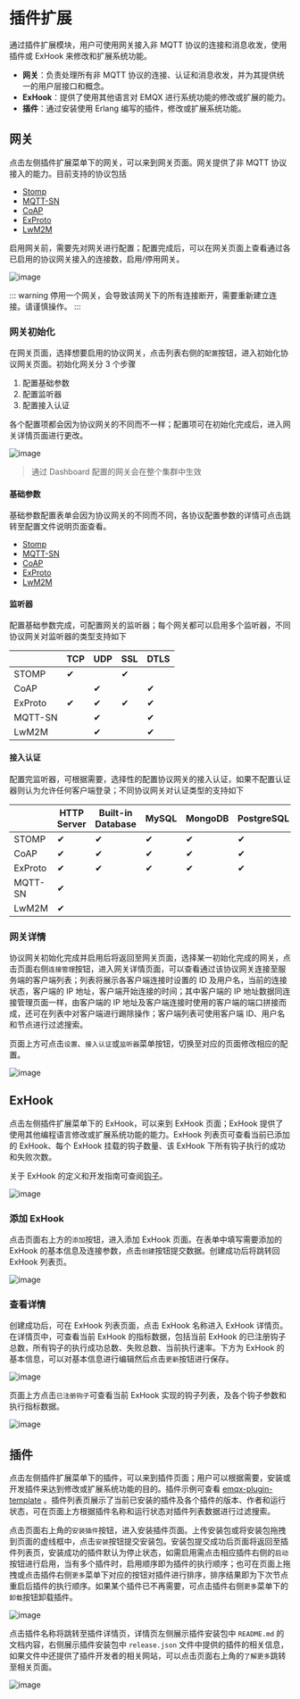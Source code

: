 # 插件扩展

通过插件扩展模块，用户可使用网关接入非 MQTT 协议的连接和消息收发，使用插件或 ExHook 来修改和扩展系统功能。

- **网关**：负责处理所有非 MQTT 协议的连接、认证和消息收发，并为其提供统一的用户层接口和概念。
- **ExHook**：提供了使用其他语言对 EMQX 进行系统功能的修改或扩展的能力。
- **插件**：通过安装使用 Erlang 编写的插件，修改或扩展系统功能。

## 网关

点击左侧插件扩展菜单下的网关，可以来到网关页面。网关提供了非 MQTT 协议接入的能力。目前支持的协议包括

- [Stomp](https://stomp.github.io/stomp-specification-1.2.html)
- [MQTT-SN](https://www.oasis-open.org/committees/download.php/66091/MQTT-SN_spec_v1.2.pdf)
- [CoAP](https://datatracker.ietf.org/doc/html/draft-ietf-core-coap-pubsub-09)
- [ExProto](https://github.com/emqx/emqx-exproto)
- [LwM2M](https://www.openmobilealliance.org/release/LightweightM2M/)

启用网关前，需要先对网关进行配置；配置完成后，可以在网关页面上查看通过各已启用的协议网关接入的连接数，启用/停用网关。

![image](./assets/gateways.png)

::: warning
停用一个网关，会导致该网关下的所有连接断开，需要重新建立连接。请谨慎操作。
:::

### 网关初始化

在网关页面，选择想要启用的协议网关，点击列表右侧的`配置`按钮，进入初始化协议网关页面。初始化网关分 3 个步骤

1. 配置基础参数
2. 配置监听器
3. 配置接入认证

各个配置项都会因为协议网关的不同而不一样；配置项可在初始化完成后，进入网关详情页面进行更改。

![image](./assets/gateway-init.png)

> 通过 Dashboard 配置的网关会在整个集群中生效

#### 基础参数

基础参数配置表单会因为协议网关的不同而不同，各协议配置参数的详情可点击跳转至配置文件说明页面查看。

- [Stomp](../configuration/configuration-manual.md#gatewaystomp)
- [MQTT-SN](../configuration/configuration-manual.md#gatewaymqttsn)
- [CoAP](../configuration/configuration-manual.md#gatewaycoap)
- [ExProto](../configuration/configuration-manual.md#gatewayexproto)
- [LwM2M](../configuration/configuration-manual.md#gatewaylwm2m)

#### 监听器

配置基础参数完成，可配置网关的监听器；每个网关都可以启用多个监听器，不同协议网关对监听器的类型支持如下

|         | TCP  | UDP  | SSL  | DTLS |
| ------- | ---- | ---- | ---- | ---- |
| STOMP   | ✔︎    |      | ✔︎    |      |
| CoAP    |      | ✔︎    |      | ✔︎    |
| ExProto | ✔︎    | ✔︎    | ✔︎    | ✔︎    |
| MQTT-SN |      | ✔︎    |      | ✔︎    |
| LwM2M   |      | ✔︎    |      | ✔︎    |

#### 接入认证

配置完监听器，可根据需要，选择性的配置协议网关的接入认证，如果不配置认证器则认为允许任何客户端登录；不同协议网关对认证类型的支持如下

|         | HTTP Server | Built-in Database | MySQL | MongoDB | PostgreSQL | Redis | DTLS | JWT  | Scram |
| ------- | ----------- | ----------------- | ----- | ------- | ---------- | ----- | ---- | ---- | ----- |
| STOMP   | ✔︎           | ✔︎                 | ✔︎     | ✔︎       | ✔︎          | ✔︎     | ✔︎    | ✔︎    |       |
| CoAP    | ✔︎           | ✔︎                 | ✔︎     | ✔︎       | ✔︎          | ✔︎     | ✔︎    | ✔︎    |       |
| ExProto | ✔︎           | ✔︎                 | ✔︎     | ✔︎       | ✔︎          | ✔︎     | ✔︎    | ✔︎    |       |
| MQTT-SN | ✔︎           |                   |       |         |            |       |      |      |       |
| LwM2M   | ✔︎           |                   |       |         |            |       |      |      |       |

### 网关详情

协议网关初始化完成并启用后将返回至网关页面，选择某一初始化完成的网关，点击页面右侧`连接管理`按钮，进入网关详情页面，可以查看通过该协议网关连接至服务端的客户端列表；列表将展示各客户端连接时设置的 ID 及用户名，当前的连接状态，客户端的 IP 地址，客户端开始连接的时间；其中客户端的 IP 地址数据同连接管理页面一样，由客户端的 IP 地址及客户端连接时使用的客户端的端口拼接而成，还可在列表中对客户端进行踢除操作；客户端列表可使用客户端 ID、用户名和节点进行过滤搜索。

页面上方可点击`设置`、`接入认证`或`监听器`菜单按钮，切换至对应的页面修改相应的配置。

![image](./assets/gateway-clients.png)

## ExHook

点击左侧插件扩展菜单下的 ExHook，可以来到 ExHook 页面；ExHook 提供了使用其他编程语言修改或扩展系统功能的能力。ExHook 列表页可查看当前已添加的 ExHook、每个 ExHook 挂载的钩子数量、该 ExHook 下所有钩子执行的成功和失败次数。

关于 ExHook 的定义和开发指南可查阅[钩子](../advanced/hooks)。

![image](./assets/exhook.png)

### 添加 ExHook

点击页面右上方的`添加`按钮，进入添加 ExHook 页面。在表单中填写需要添加的 ExHook 的基本信息及连接参数，点击`创建`按钮提交数据。创建成功后将跳转回 ExHook 列表页。

![image](./assets/exhook-add.png)

### 查看详情

创建成功后，可在 ExHook 列表页面，点击 ExHook 名称进入 ExHook 详情页。在详情页中，可查看当前 ExHook 的指标数据，包括当前 ExHook 的已注册钩子总数，所有钩子的执行成功总数、失败总数、当前执行速率。下方为 ExHook 的基本信息，可以对基本信息进行编辑然后点击`更新`按钮进行保存。

![image](./assets/exhook-detail.png)

页面上方点击`已注册钩子`可查看当前 ExHook 实现的钩子列表，及各个钩子参数和执行指标数据。

![image](./assets/exhook-hooks.png)

## 插件

点击左侧插件扩展菜单下的插件，可以来到插件页面；用户可以根据需要，安装或开发插件来达到修改或扩展系统功能的目的。插件示例可查看 [emqx-plugin-template](https://github.com/emqx/emqx-plugin-template) 。插件列表页展示了当前已安装的插件及各个插件的版本、作者和运行状态，可在页面上方根据插件名称和运行状态对插件列表数据进行过滤搜索。

点击页面右上角的`安装插件`按钮，进入安装插件页面。上传安装包或将安装包拖拽到页面的虚线框中，点击`安装`按钮提交安装包。安装包提交成功后页面将返回至插件列表页，安装成功的插件默认为停止状态，如需启用需点击相应插件右侧的`启动`按钮进行启用，当有多个插件时，启用顺序即为插件的执行顺序；也可在页面上拖拽或点击插件右侧`更多`菜单下对应的按钮对插件进行排序，排序结果即为下次节点重启后插件的执行顺序。如果某个插件已不再需要，可点击插件右侧`更多`菜单下的`卸载`按钮卸载插件。

![image](./assets/plugins.png)

点击插件名称将跳转至插件详情页，详情页左侧展示插件安装包中 `README.md` 的文档内容，右侧展示插件安装包中 `release.json` 文件中提供的插件的相关信息，如果文件中还提供了插件开发者的相关网站，可以点击页面右上角的`了解更多`跳转至相关页面。

![image](./assets/plugin-detail.png)
